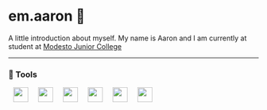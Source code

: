 # em.aaron 👤

A little introduction about myself. My name is Aaron and I am currently at student at [Modesto Junior College][mjc]

---

### 🧰 Tools

<ul style="list-style-type: none; padding: 0px; margin: 0px;">
<li style="float: left;"><a href="https://code.visualstudio.com/" target="_blank" style="margin: 0px; padding: 10px;" alt="Visual Studio Code"><img src="https://cdn.jsdelivr.net/gh/devicons/devicon@latest/icons/vscode/vscode-original.svg" width=30px /></a></li>
<li style="float: left;"><a href="https://visualstudio.microsoft.com/" target="_blank" style="margin: 0px; padding: 10px;" alt="Visual Studio"><img src="https://cdn.jsdelivr.net/gh/devicons/devicon@latest/icons/visualstudio/visualstudio-original.svg" width=30px /></a></li>
<li style="float: left;"><a href="https://www.jetbrains.com/clion/" target="_blank" style="margin: 0px; padding: 10px;" alt="CLion"><img src="https://cdn.jsdelivr.net/gh/devicons/devicon@latest/icons/clion/clion-original.svg" width=30px /></a></li>
<li style="float: left;"><a href="https://www.jetbrains.com/rider/" target="_blank" style="margin: 0px; padding: 10px;" alt="Rider"><img src="https://cdn.jsdelivr.net/gh/devicons/devicon@latest/icons/rider/rider-original.svg" width=30px /></a></li>
<li style="float: left;"><a href="https://www.jetbrains.com/idea/" target="_blank" style="margin: 0px; padding: 10px;" alt="IntelliJ"><img src="https://cdn.jsdelivr.net/gh/devicons/devicon@latest/icons/intellij/intellij-original.svg" width=30px /></a></li>
<li style="float: left;"><a href="https://www.jetbrains.com/pycharm/" target="_blank" style="margin: 0px; padding: 10px;" alt="PyCharm"><img src="https://cdn.jsdelivr.net/gh/devicons/devicon@latest/icons/pycharm/pycharm-original.svg" width=30px /></a></li>
</ul>

[mjc]: https://mjc.edu
